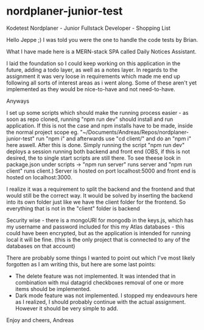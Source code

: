 # nordplaner-junior-test
Kodetest Nordplaner - Junior Fullstack Developer - Shopping List

Hello Jeppe ;) I was told you were the one to handle the code tests by Brian.

What I have made here is a MERN-stack SPA called Daily Notices Assistant.

I laid the foundation so I could keep working on this application in the future, adding a todo layer, as well as a notes layer.
In regards to the assignment it was very loose in requirements which made me end up following all sorts of interest areas as i went along. Some of these aren't yet implemented
as they would be nice-to-have and not need-to-have.

Anyways

I set up some scripts which should make the running process easier - as soon as repo cloned, running "npm run dev" should install and run application.
If this is not the case and npm installs have to be made, inside the normal project scope eg. "~/Documents/Andreas/Repos/nordplaner-junior-test" run "npm i" and afterwards use 
"cd client/" and do an "npm i" here aswell. After this is done. Simply running the script "npm run dev" deploys a session running both backend and front end (OBS, if this is not desired, the to single start scripts are still there. To see theese look in package.json under scripts -> "npm run server" runs server and "npm run client" runs client.) Server is hosted on port localhost:5000 and front end is hosted on localhost:3000.

I realize it was a requirement to split the backend and the frontend and that would still be the correct way. It would be solved by inserting the backend into its own folder
just like we have the client folder for the frontend.
So everything that is not in the "client" folder is backend 

Security wise - there is a mongoURI for mongodb in the keys.js, which has my username and password included for this my Atlas databases - this could have been encrypted, but as 
the application is intended for running local it will be fine. (this is the only project that is connected to any of the databases on that account)

There are probably some things I wanted to point out which I've most likely forgotten as I am writing this, but here are some last points:

* The delete feature was not implemented. It was intended that in combination with mui datagrid checkboxes removal of one or more items should be implemented.
* Dark mode feature was not implemented. I stopped my endeavours here as I realized, I should probably continue with the actual assignment. However it should be very simple to add.

Enjoy and cheers,
Andreas
